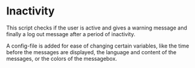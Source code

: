 # Inactivity
This script checks if the user is active and gives a warning message and finally a log out message after a period of inactivity.

A config-file is added for ease of changing certain variables, like the time before the messages are displayed, the language and content of the messages, or the colors of the messagebox.
